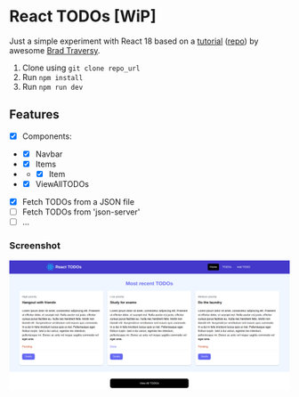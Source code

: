 # React TODOs [WiP]

Just a simple experiment with React 18 based on a [tutorial](https://youtu.be/LDB4uaJ87e0) ([repo](https://github.com/bradtraversy/react-crash-2024)) by awesome [Brad Traversy](https://github.com/bradtraversy).

1. Clone using `git clone repo_url`
2. Run `npm install`
3. Run `npm run dev`

## Features

-   [x] Components:
-   -   [x] Navbar
-   -   [x] Items
-   -   -   [x] Item
-   -   [x] ViewAllTODOs
-   [x] Fetch TODOs from a JSON file
-   [ ] Fetch TODOs from 'json-server'
-   [ ] ...

### Screenshot

![Screenshot](screenshot.png 'Screenshot')
